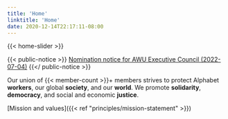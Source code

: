 ```yaml
---
title: 'Home'
linktitle: 'Home'
date: 2020-12-14T22:17:11-08:00
---
```


{{< home-slider >}}

{{< public-notice >}}
[Nomination notice for AWU Executive Council (2022-07-04)](awu-ec-nomination-notice.en.md)
{{</ public-notice >}}

Our union of {{< member-count >}}+ members strives to protect Alphabet **workers**, our global **society**, and our **world**. We promote **solidarity**, **democracy**, and social and economic **justice**.

[Mission and values]({{< ref "principles/mission-statement" >}})
